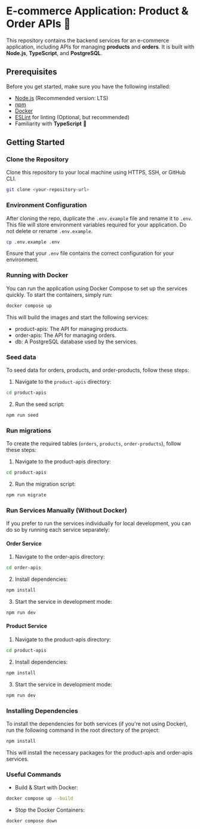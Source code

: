 # E-commerce Application: Product & Order APIs 🦊

This repository contains the backend services for an e-commerce application, including APIs for managing **products** and **orders**. It is built with **Node.js**, **TypeScript**, and **PostgreSQL**.

## Prerequisites

Before you get started, make sure you have the following installed:

- [Node.js](https://nodejs.org/) (Recommended version: LTS)
- [npm](https://www.npmjs.com/)
- [Docker](https://www.docker.com/)
- [ESLint](https://eslint.org/) for linting (Optional, but recommended)
- Familiarity with **TypeScript** 💪

## Getting Started

### Clone the Repository

Clone this repository to your local machine using HTTPS, SSH, or GitHub CLI.

```sh
git clone <your-repository-url>
```

### Environment Configuration
After cloning the repo, duplicate the `.env.example` file and rename it to `.env`. This file will store environment variables required for your application. Do not delete or rename `.env.example`.

```sh
cp .env.example .env
```

Ensure that your `.env` file contains the correct configuration for your environment.

### Running with Docker

You can run the application using Docker Compose to set up the services quickly. To start the containers, simply run:

```sh
docker compose up
```

This will build the images and start the following services:

* product-apis: The API for managing products.
* order-apis: The API for managing orders.
* db: A PostgreSQL database used by the services.

### Seed data

To seed data for orders, products, and order-products, follow these steps:

1. Navigate to the `product-apis` directory:

```sh
cd product-apis
```

2. Run the seed script:
```sh
npm run seed
```

### Run migrations

To create the required tables (`orders`, `products`, `order-products`), follow these steps:

1. Navigate to the product-apis directory:

```sh
cd product-apis
```

2. Run the migration script:
```sh
npm run migrate
```

### Run Services Manually (Without Docker)

If you prefer to run the services individually for local development, you can do so by running each service separately:

#### Order Service

1. Navigate to the order-apis directory:

```sh
cd order-apis
```

2. Install dependencies:

```sh
npm install
```

3. Start the service in development mode:

```sh
npm run dev
```

#### Product Service

1. Navigate to the product-apis directory:

```sh
cd product-apis
```

2. Install dependencies:

```sh
npm install
```

3. Start the service in development mode:

```sh
npm run dev
```

### Installing Dependencies

To install the dependencies for both services (if you're not using Docker), run the following command in the root directory of the project:

```sh
npm install
```

This will install the necessary packages for the product-apis and order-apis services.

### Useful Commands

* Build & Start with Docker:

```sh
docker compose up --build
```

* Stop the Docker Containers:

```sh
docker compose down
```

